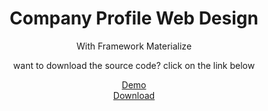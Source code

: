 <center><h1>Company Profile Web Design</h1>
<center>With Framework Materialize
<p>want to download the source code? click on the link below</p>
<a href="https://ifile.cc/aQP7h0">Demo</a><br>
<a href="https://ifile.cc/6bsK">Download</a></center>
